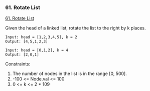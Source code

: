 ### 61. Rotate List

[61. Rotate List
](https://leetcode.com/problems/rotate-list/)

Given the head of a linked list, rotate the list to the right by k places.


```
Input: head = [1,2,3,4,5], k = 2
Output: [4,5,1,2,3]
```

```
Input: head = [0,1,2], k = 4
Output: [2,0,1]
```

Constraints:

1. The number of nodes in the list is in the range [0, 500].
2. -100 <= Node.val <= 100
3. 0 <= k <= 2 * 109